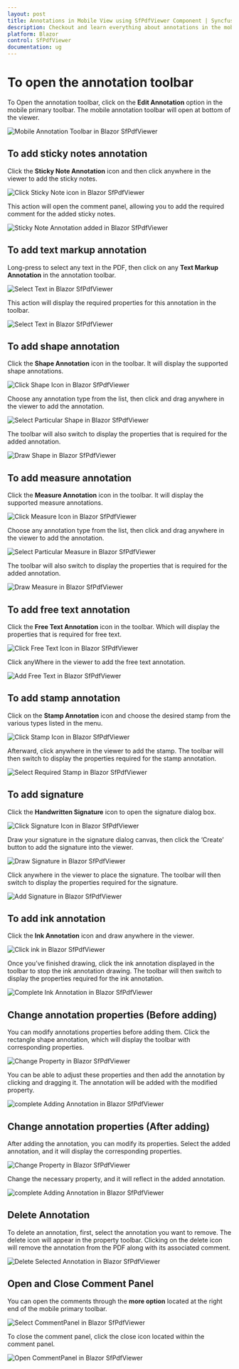 ```yaml
---
layout: post
title: Annotations in Mobile View using SfPdfViewer Component | Syncfusion
description: Checkout and learn everything about annotations in the mobile view using the Syncfusion Blazor SfPdfViewer component and more.
platform: Blazor
control: SfPdfViewer
documentation: ug
---
```


# To open the annotation toolbar

To Open the annotation toolbar, click on the **Edit Annotation** option in the mobile primary toolbar. The mobile annotation toolbar will open at bottom of the viewer.

![Mobile Annotation Toolbar in Blazor SfPdfViewer](../../pdfviewer-2/images/open-annotation-toolbar.gif)

## To add sticky notes annotation

Click the **Sticky Note Annotation** icon and then click anywhere in the viewer to add the sticky notes. 

![Click Sticky Note icon in Blazor SfPdfViewer](../../pdfviewer-2/images/click-stickynote-annotation.png)

This action will open the comment panel, allowing you to add the required comment for the added sticky notes.

![Sticky Note Annotation added in Blazor SfPdfViewer](../../pdfviewer-2/images/sticky-note-added.png)

## To add text markup annotation

Long-press to select any text in the PDF, then click on any **Text Markup Annotation** in the annotation toolbar. 

![Select Text in Blazor SfPdfViewer](../../pdfviewer-2/images/select-text-for-text-markup.png)

This action will display the required properties for this annotation in the toolbar.

![Select Text in Blazor SfPdfViewer](../../pdfviewer-2/images/text-markup-added-for-selected-text.png)

## To add shape annotation

Click the **Shape Annotation** icon in the toolbar. It will display the supported shape annotations.

![Click Shape Icon in Blazor SfPdfViewer](../../pdfviewer-2/images/click-shape-icon.png)

Choose any annotation type from the list, then click and drag anywhere in the viewer to add the annotation. 

![Select Particular Shape in Blazor SfPdfViewer](../../pdfviewer-2/images/select-required-shape.png)

The toolbar will also switch to display the properties that is required for the added annotation.

![Draw Shape in Blazor SfPdfViewer](../../pdfviewer-2/images/add-selected-shape-annotation.png)

## To add measure annotation

Click the **Measure Annotation** icon in the toolbar. It will display the supported measure annotations.

![Click Measure Icon in Blazor SfPdfViewer](../../pdfviewer-2/images/click-measure-icon.png)

Choose any annotation type from the list, then click and drag anywhere in the viewer to add the annotation.

![Select Particular Measure in Blazor SfPdfViewer](../../pdfviewer-2/images/select-required-measure.png)

The toolbar will also switch to display the properties that is required for the added annotation.

![Draw Measure in Blazor SfPdfViewer](../../pdfviewer-2/images/add-selected-measure-annotation.png)

## To add free text annotation

Click the **Free Text Annotation** icon in the toolbar. Which will display the properties that is required for free text.

![Click Free Text Icon in Blazor SfPdfViewer](../../pdfviewer-2/images/click-free-text-annotation.png)

Click anyWhere in the viewer to add the free text annotation.

![Add Free Text in Blazor SfPdfViewer](../../pdfviewer-2/images/add-free-text-viewer.png)

## To add stamp annotation

Click on the **Stamp Annotation** icon and choose the desired stamp from the various types listed in the menu. 

![Click Stamp Icon in Blazor SfPdfViewer](../../pdfviewer-2/images/open-list-of-stamp.png)

Afterward, click anywhere in the viewer to add the stamp. The toolbar will then switch to display the properties required for the stamp annotation.

![Select Required Stamp in Blazor SfPdfViewer](../../pdfviewer-2/images/add-selected-stamp.png)

## To add signature

Click the **Handwritten Signature** icon to open the signature dialog box. 

![Click Signature Icon in Blazor SfPdfViewer](../../pdfviewer-2/images/open-signature-dialog.png)

Draw your signature in the signature dialog canvas, then click the ‘Create’ button to add the signature into the viewer. 

![Draw Signature in Blazor SfPdfViewer](../../pdfviewer-2/images/draw-signature-in-dialog.png)

Click anywhere in the viewer to place the signature. The toolbar will then switch to display the properties required for the signature.

![Add Signature in Blazor SfPdfViewer](../../pdfviewer-2/images/add-signature-to-viewer.png)

## To add ink annotation

Click the **Ink Annotation** icon and draw anywhere in the viewer. 

![Click ink in Blazor SfPdfViewer](../../pdfviewer-2/images/click-ink-annotation.png)

Once you’ve finished drawing, click the ink annotation displayed in the toolbar to stop the ink annotation drawing. The toolbar will then switch to display the properties required for the ink annotation.

![Complete Ink Annotation in Blazor SfPdfViewer](../../pdfviewer-2/images/complete-ink-annotation.png)

## Change annotation properties (Before adding)

You can modify annotations properties before adding them. Click the rectangle shape annotation, which will display the toolbar with corresponding properties. 

![Change Property in Blazor SfPdfViewer](../../pdfviewer-2/images/change-property-before-adding.png)

You can be able to adjust these properties and then add the annotation by clicking and dragging it. The annotation will be added with the modified property.

![complete Adding Annotation in Blazor SfPdfViewer](../../pdfviewer-2/images/complete-annotation-before-adding.png)

## Change annotation properties (After adding)

After adding the annotation, you can modify its properties. Select the added annotation, and it will display the corresponding properties. 

![Change Property in Blazor SfPdfViewer](../../pdfviewer-2/images/change-property-after-adding.png)

Change the necessary property, and it will reflect in the added annotation.

![complete Adding Annotation in Blazor SfPdfViewer](../../pdfviewer-2/images/complete-annotation-after-adding.png)

## Delete Annotation

To delete an annotation, first, select the annotation you want to remove. The delete icon will appear in the property toolbar. Clicking on the delete icon will remove the annotation from the PDF along with its associated comment.

![Delete Selected Annotation in Blazor SfPdfViewer](../../pdfviewer-2/images/delete-selected-annotation.png)

## Open and Close Comment Panel

You can open the comments through the **more option** located at the right end of the mobile primary toolbar.

![Select CommentPanel in Blazor SfPdfViewer](../../pdfviewer-2/images/select-comment-panel-icon.png)

To close the comment panel, click the close icon located within the comment panel.

![Open CommentPanel in Blazor SfPdfViewer](../../pdfviewer-2/images/open-cooment-panel.png)
